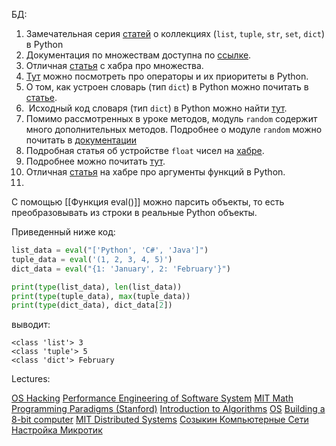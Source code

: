 БД:

1. Замечательная серия [статей](https://habr.com/ru/post/319164/) о коллекциях (`list`, `tuple`, `str`, `set`, `dict`) в Python
2. Документация по множествам доступна по [ссылке](https://docs.python.org/3/library/stdtypes.html#set).
3. Отличная [статья](https://habr.com/ru/post/516858/) с хабра про множества.
4. [Тут](https://docs.python.org/3/reference/expressions.html#operator-precedence) можно посмотреть про операторы и их приоритеты в Python.
5.  О том, как устроен словарь (тип `dict`) в Python можно почитать в [статье](https://habr.com/ru/post/432996/).
6.  Исходный код словаря (тип `dict`) в Python можно найти [тут](https://github.com/python/cpython/blob/main/Objects/dictobject.c).
7. Помимо рассмотренных в уроке методов, модуль `random` содержит много дополнительных методов. Подробнее о модуле `random` можно почитать в [документации](https://docs.python.org/3/library/random.html#)
8. Подробная статья об устройстве `float` чисел на [хабре](https://habr.com/post/112953/).
9. Подробнее можно почитать [тут](https://stackoverflow.com/questions/156767/whats-the-difference-between-an-argument-and-a-parameter).
10.  Отличная [статья](https://habr.com/ru/company/ruvds/blog/515678/) на хабре про аргументы функций в Python.
11. 

С помощью  [[Функция eval()]] можно парсить объекты, то есть преобразовывать из строки в реальные Python объекты.

Приведенный ниже код:

```python
list_data = eval("['Python', 'C#', 'Java']")
tuple_data = eval('(1, 2, 3, 4, 5)')
dict_data = eval("{1: 'January', 2: 'February'}")

print(type(list_data), len(list_data))
print(type(tuple_data), max(tuple_data))
print(type(dict_data), dict_data[2])
```

выводит:

```no-highlight
<class 'list'> 3
<class 'tuple'> 5
<class 'dict'> February
```

Lectures:

[OS Hacking](https://www.youtube.com/watch?v=T95_tyKGMGw&list=PLMOpZvQB55bczV5_3DxTLDm37v_F6iCKA)
[Performance Engineering of Software System](https://www.youtube.com/watch?v=o7h_sYMk_oc&list=PLUl4u3cNGP63VIBQVWguXxZZi0566y7Wf)
[MIT Math](https://www.youtube.com/watch?v=PxCxlsl_YwY&list=PLm0X8hqw4lIotQB9ep0MKVkT2447Lk2ue)
[ Programming Paradigms (Stanford)](https://www.youtube.com/watch?v=Ps8jOj7diA0&list=PL9D558D49CA734A02)
[Introduction to Algorithms](https://www.youtube.com/watch?v=ZA-tUyM_y7s&list=PLUl4u3cNGP63EdVPNLG3ToM6LaEUuStEY)
[OS](https://www.youtube.com/watch?v=7H9h028p1WQ&list=PLTsf9UeqkReayq7GmzW4d9Rm-KbosXL27)
[Building a 8-bit computer](https://www.youtube.com/watch?v=HyznrdDSSGM&list=PLowKtXNTBypGqImE405J2565dvjafglHU)
[MIT Distributed Systems](https://www.youtube.com/watch?v=cQP8WApzIQQ&list=PLrw6a1wE39_tb2fErI4-WkMbsvGQk9_UB)
[Созыкин Компьютерные Сети](https://www.youtube.com/watch?v=OLFA0soYGhw&list=PLtPJ9lKvJ4oiNMvYbOzCmWy6cRzYAh9B1)
[Настройка Микротик](https://www.youtube.com/live/TCY6tNBfGGI?si=-eqlLR9JocFiRIUA)
